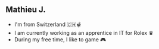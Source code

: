 ## Mathieu J.
- I'm from Switzerland 🇨🇭🫕
- I am currently working as an apprentice in IT for Rolex ♛
- During my free time, I like to game 🎮
